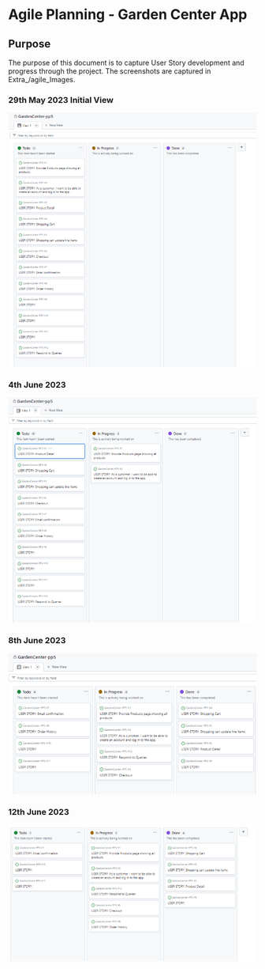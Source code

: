 # Agile Planning - Garden Center App

## Purpose

The purpose of this document is to capture User Story development and progress through the project. The screenshots are captured in Extra_/agile_Images.

### 29th May 2023 Initial View

![First User Stories](Extra_Images/Agile_Images/20230529.PNG "User Stories 20230529")

### 4th June 2023

![User login and products page](Extra_Images/Agile_Images/20230604.PNG "User Stories 20230604")

### 8th June 2023

![Shopping bag and toast messages comleted](Extra_Images/Agile_Images/20230608.PNG "User Stories 20230608")

### 12th June 2023

![Stripe payments complete, profile app in progress](Extra_Images/Agile_Images/20230612.PNG "User Stories 20230612")